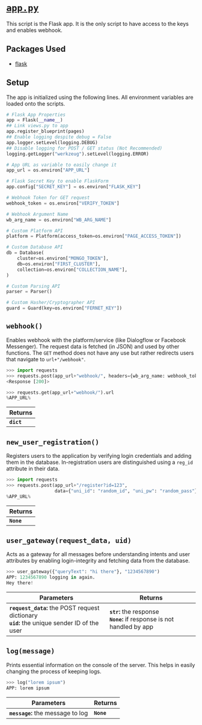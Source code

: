 # [`app.py`](https://github.com/ineshbose/boyd_bot_messenger/blob/master/boyd_bot/app.py)

This script is the Flask app. It is the only script to have access to the keys and enables webhook.


## Packages Used

* [flask](https://github.com/pallets/flask)



## Setup

The app is initialized using the following lines. All environment variables are loaded onto the scripts.

```python
# Flask App Properties
app = Flask(__name__)
## Link views.py to app
app.register_blueprint(pages)
## Enable logging despite debug = False
app.logger.setLevel(logging.DEBUG)
## Disable logging for POST / GET status (Not Recommended)
logging.getLogger("werkzeug").setLevel(logging.ERROR)

# App URL as variable to easily change it
app_url = os.environ["APP_URL"]

# Flask Secret Key to enable FlaskForm
app.config["SECRET_KEY"] = os.environ["FLASK_KEY"]

# Webhook Token for GET request
webhook_token = os.environ["VERIFY_TOKEN"]

# Webhook Argument Name
wb_arg_name = os.environ["WB_ARG_NAME"]

# Custom Platform API
platform = Platform(access_token=os.environ["PAGE_ACCESS_TOKEN"])

# Custom Database API
db = Database(
    cluster=os.environ["MONGO_TOKEN"],
    db=os.environ["FIRST_CLUSTER"],
    collection=os.environ["COLLECTION_NAME"],
)

# Custom Parsing API
parser = Parser()

# Custom Hasher/Cryptographer API
guard = Guard(key=os.environ["FERNET_KEY"])
```



## `webhook()`

Enables webhook with the platform/service (like Dialogflow or Facebook Messenger). The request data is fetched (in JSON) and used by other functions. The `GET` method does not have any use but rather redirects users that navigate to `url+"/webhook"`.

```python
>>> import requests
>>> requests.post(app_url+"webhook/", headers={wb_arg_name: webhook_token})
<Response [200]>

>>> requests.get(app_url+"webhook/").url
%APP_URL%
```

|   Returns   |
|-------------|
| **`dict`**  |



## `new_user_registration()`

Registers users to the application by verifying login credentials and adding them in the database. In-registration users are distinguished using a `reg_id` attribute in their data.

```python
>>> import requests
>>> requests.post(app_url+"/register?id=123", 
                  data={"uni_id": "random_id", "uni_pw": "random_pass"}).url
%APP_URL%
```

|   Returns   |
|-------------|
| **`None`**  |



## `user_gateway(request_data, uid)`

Acts as a gateway for all messages before understanding intents and user attributes by enabling login-integrity and fetching data from the database.

```python
>>> user_gateway({"queryText": "hi there"}, "1234567890")
APP: 1234567890 logging in again.
Hey there!
```

|                                       Parameters                                               |                                  Returns                                 |
|------------------------------------------------------------------------------------------------|--------------------------------------------------------------------------|
| **`request_data`:** the POST request dictionary<br>**`uid`:** the unique sender ID of the user | **`str`:** the response<br>**`None`:** if response is not handled by app |



## `log(message)`

Prints essential information on the console of the server. This helps in easily changing the process of keeping logs.

```python
>>> log("lorem ipsum")
APP: lorem ipsum
```

|                 Parameters              |    Returns  |
|-----------------------------------------|-------------|
| **`message`:** the message to log       | **`None`**  |